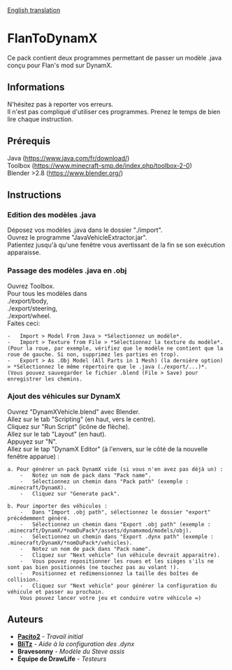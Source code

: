 [English translation](https://github.com/Pacito2/FlanToDynamX/blob/master/README.md)

# FlanToDynamX

Ce pack contient deux programmes permettant de passer un modèle .java conçu pour Flan's mod sur DynamX.

## Informations

N'hésitez pas à reporter vos erreurs.  
Il n'est pas compliqué d'utiliser ces programmes. Prenez le temps de bien lire chaque instruction.

## Prérequis

Java			(https://www.java.com/fr/download/)  
Toolbox			(https://www.minecraft-smp.de/index.php/toolbox-2-0)  
Blender >2.8	(https://www.blender.org/)

## Instructions

### Edition des modèles .java

Déposez vos modèles .java dans le dossier "./import".  
Ouvrez le programme "JavaVehicleExtractor.jar".  
Patientez jusqu'à qu'une fenêtre vous avertissant de la fin se son exécution apparaisse.

### Passage des modèles .java en .obj

Ouvrez Toolbox.  
Pour tous les modèles dans  
	./export/body,   
	./export/steering,  
	./export/wheel.   
	Faites ceci:  
	
	-	Import > Model From Java > *Sélectionnez un modèle*.
	-	Import > Texture from File > *Sélectionnez la texture du modèle*.
	(Pour la roue, par exemple, vérifiez que le modèle ne contient que la roue de gauche. Si non, supprimez les parties en trop).
	-	Export > As .Obj Model (All Parts in 1 Mesh) (la dernière option) > *Sélectionnez le même répertoire que le .java (./export/...)*. 
	(Vous pouvez sauvegarder le fichier .blend (File > Save) pour enregistrer les chemins.

### Ajout des véhicules sur DynamX

Ouvrez "DynamXVehicle.blend" avec Blender.  
Allez sur le tab "Scripting" (en haut, vers le centre).  
Cliquez sur "Run Script" (icône de flèche).  
Allez sur le tab "Layout" (en haut).  
Appuyez sur "N".  
Allez sur le tap "DynamX Editor" (à l'envers, sur le côté de la nouvelle fenêtre apparue) :

	a. Pour générer un pack DynamX vide (si vous n'en avez pas déjà un) :
		-	Notez un nom de pack dans "Pack name".
		-	Sélectionnez un chemin dans "Pack path" (exemple : .minecraft/DynamX).
		-	Cliquez sur "Generate pack".
		
	b. Pour importer des véhicules :
		-	Dans "Import .obj path", sélectionnez le dossier "export" précédemment généré.
		-	Sélectionnez un chemin dans "Export .obj path" (exemple : .minecraft/DynamX/*nomDuPack*/assets/dynamxmod/models/obj).
		-	Sélectionnez un chemin dans "Export .dynx path" (exemple : .minecraft/DynamX/*nomDuPack*/vehicles).
		-	Notez un nom de pack dans "Pack name".
		-	Cliquez sur "Next vehicle" (un véhicule devrait apparaitre).
		-	Vous pouvez repositionner les roues et les sièges s'ils ne sont pas bien positionnés (ne touchez pas au volant !).
		-	Positionnez et redimensionnez la taille des boîtes de collision.
		-	Cliquez sur "Next vehicle" pour générer la configuration du véhicule et passer au prochain.
		Vous pouvez lancer votre jeu et conduire votre véhicule =)

## Auteurs

* **[Pacito2](https://github.com/Pacito2)** - *Travail initial*
* **[BliTz](https://github.com/BliTz037)** - *Aide à la configuration des .dynx*
* **Bravesonny** - *Modèle du Steve assis*
* **Équipe de DrawLife** - *Testeurs*